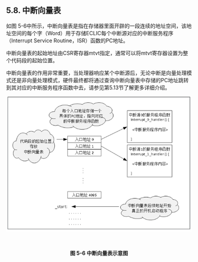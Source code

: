 ## **5.8. 中断向量表**

如图 5-6中所示，中断向量表是指在存储器里面开辟的一段连续的地址空间，该地址空间的每个字（Word）用于存储ECLIC每个中断源对应的中断服务程序（Interrupt Service Routine，ISR）函数的PC地址。

中断向量表的起始地址由CSR寄存器mtvt指定，通常可以将mtvt寄存器设置为整个代码段的起始位置。

中断向量表的作用非常重要，当处理器响应某个中断源后，无论中断是向量处理模式还是非向量处理模式，硬件最终都将通过查询中断向量表中存储的PC地址跳转到其对应的中断服务程序函数中去，请参见第5.13节了解更多详细介绍。



![](5.8.assets/13.png)

​                                                                 **<center>图 5-6 中断向量表示意图</center>**

